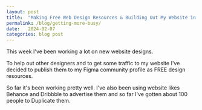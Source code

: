 ```yaml
---
layout: post
title:  "Making Free Web Design Resources & Building Out My Website in Public"
permalink: /blog/getting-more-busy/
date:   2024-02-07
categories: blog post
---
```


This week I've been working a lot on new website designs. 

To help out other designers and to get some traffic to my website I've decided to publish them to my Figma community profile as FREE design resources.

So far it's been working pretty well. I've also been using website likes Behance and Dribbble to advertise them and so far I've gotten about 100 people to Duplicate them.
